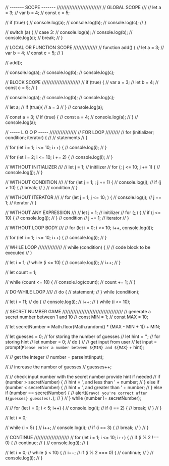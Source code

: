 //  -------  SCOPE  -------    ////////////////////////////
// GLOBAL SCOPE ///
// let a = 3;
// var b = 4;
// const c = 5;

// if (true) {
//   console.log(a);
//   console.log(b);
//   console.log(c);
// }

// switch (a) {
//   case 3:
//     console.log(a);
//     console.log(b);
//     console.log(c);
//     break;
// }

// LOCAL OR FUNCTION SCOPE ///////////////
// function add() {
//   let a = 3;
//   var b = 4;
//   const c = 5;
// }

// add();

// console.log(a);
// console.log(b);
// console.log(c);

//  BLOCK SCOPE ////////////////////////
// if (true) {
//   var a = 3;
//   let b = 4;
//   const c = 5;
// }

// console.log(a);
// console.log(b);
// console.log(c);

// let a;
// if (true){
//   a = 3
// }
// console.log(a);

// const a = 3;
// if (true) {
//   const a = 4;
//   console.log(a);
// }
// console.log(a);

// ----- L O O P ----- /////////////////
// FOR LOOP /////////
// for (initializer; condition; iterator) {
//   // statements
// }

// for (let i = 1; i <= 10; i++) {
//   console.log(i);
// }

// for (let i = 2; i <= 10; i += 2) {
//   console.log(i);
// }

// WITHOUT INITIALIZER ///
// let j = 1; // initilizer
// for (; j <= 10; j += 1) {
//   console.log(j);
// }

// WITHOUT CONDITION ///
// for (let j = 1; ; j += 1) {
//   console.log(j);
//   if (j > 10) {
//     break;
//   } // condition
// }

// WITHOUT ITERATOR ///
// for (let j = 1; j <= 10; ) {
//   console.log(j);
//   j += 1; // iterator
// }

// WITHOUT ANY EXPRESSION ///
// let j = 1; // initilizer
// for (;;) {
//   if (j <= 10) {
//     console.log(j);
//   } // condition
//   j += 1; // iterator
// }

// WITHOUT LOOP BODY ///
// for (let i = 0; i <= 10; i++, console.log(i));

// for (let i = 1; i <= 10; i++) {
//   console.log(i);
// }

// WHILE LOOP ///////////////
// while (condition) {
//   // code block to be executed
// }

// let i = 1;
// while (i <= 10) {
//   console.log(i);
//   i++;
// }

// let count = 1;

// while (count <= 10) {
//   console.log(count);
//   count += 1;
// }

// DO-WHILE LOOP ////
// do {
//   statement;
// } while (condition);

// let i = 11;
// do {
//   console.log(i);
//   i++;
// } while (i <= 10);

//  SECRET NUMBER GAME //////////////////////////////////////
// generate a secret number between 1 and 10
// const MIN = 1;
// const MAX = 10;

// let secretNumber = Math.floor(Math.random() * (MAX - MIN + 1)) + MIN;

// let guesses = 0; // for storing the number of guesses
// let hint = ''; // for storing hint
// let number = 0;
// do {
//   // get input from user
//   let input = prompt(`Please enter a number between ${MIN} and ${MAX}` + hint);

//   // get the integer
//   number = parseInt(input);

//   // increase the number of guesses
//   guesses++;

//   // check input number with the secret number provide hint if needed
//   if (number > secretNumber) {
//     hint = ', and less than ' + number;
//   } else if (number < secretNumber) {
//     hint = ', and greater than ' + number;
//   } else if (number == secretNumber) {
//     alert(`Bravo! you're correct after ${guesses} guess(es).`);
//   }
// } while (number != secretNumber);

//
// for (let i = 0; i < 5; i++) {
//   console.log(i);
//   if (i == 2) {
//     break;
//   }
// }

// let i = 0;

// while (i < 5) {
//   i++;
//   console.log(i);
//   if (i == 3) {
//     break;
//   }
// }

// CONTINUE //////////////////////
// for (let i = 1; i <= 10; i++) {
//   if (i % 2 !== 0) {
//     continue;
//   }
//   console.log(i);
// }

// let i = 0;
// while (i < 10) {
//   i++;
//   if (i % 2 === 0) {
//     continue;
//   }
//   console.log(i);
// }